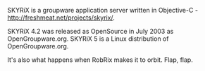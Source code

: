 SKYRiX is a groupware application server written in Objective-C - http://freshmeat.net/projects/skyrix/.

SKYRiX 4.2 was released as OpenSource in July 2003 as OpenGroupware.org. SKYRiX 5 is a Linux distribution of OpenGroupware.org.

It's also what happens when RobRix makes it to orbit. Flap, flap.
